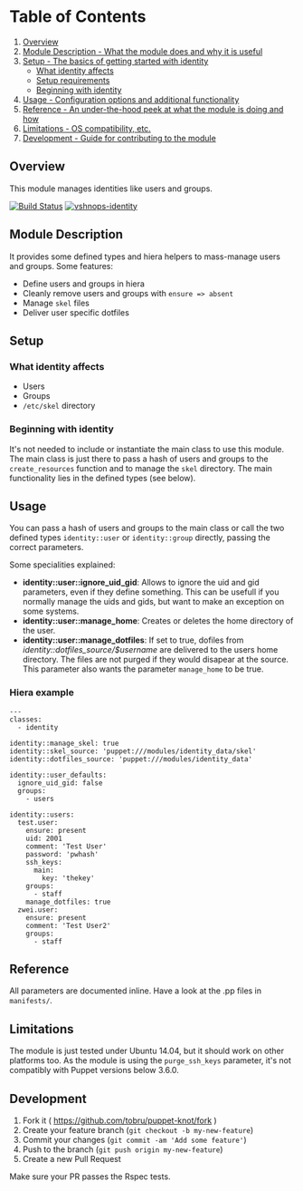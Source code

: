 # Table of Contents

1. [Overview](#overview)
2. [Module Description - What the module does and why it is useful](#module-description)
3. [Setup - The basics of getting started with identity](#setup)
    * [What identity affects](#what-identity-affects)
    * [Setup requirements](#setup-requirements)
    * [Beginning with identity](#beginning-with-identity)
4. [Usage - Configuration options and additional functionality](#usage)
5. [Reference - An under-the-hood peek at what the module is doing and how](#reference)
5. [Limitations - OS compatibility, etc.](#limitations)
6. [Development - Guide for contributing to the module](#development)

## Overview

This module manages identities like users and groups.

[![Build Status](https://travis-ci.org/vshn/puppet-identity.svg?branch=master)](https://travis-ci.org/vshn/puppet-identity)
[![vshnops-identity](https://img.shields.io/puppetforge/v/vshnops/identity.svg)](https://forge.puppetlabs.com/vshnops/identity)

## Module Description

It provides some defined types and hiera helpers to mass-manage users and groups.
Some features:

* Define users and groups in hiera
* Cleanly remove users and groups with `ensure => absent`
* Manage `skel` files
* Deliver user specific dotfiles

## Setup

### What identity affects

* Users
* Groups
* `/etc/skel` directory

### Beginning with identity

It's not needed to include or instantiate the main class to use this module.
The main class is just there to pass a hash of users and groups to the `create_resources` function
and to manage the `skel` directory.
The main functionality lies in the defined types (see below).

## Usage

You can pass a hash of users and groups to the main class or call the two
defined types `identity::user` or `identity::group` directly, passing the correct parameters.

Some specialities explained:

* **identity::user::ignore_uid_gid**: Allows to ignore the uid and gid parameters,
  even if they define something. This can be usefull if you normally manage the
  uids and gids, but want to make an exception on some systems.
* **identity::user::manage_home**: Creates or deletes the home directory of the user.
* **identity::user::manage_dotfiles**: If set to true, dofiles from *identity::dotfiles_source/$username* are
  delivered to the users home directory. The files are not purged if they would disapear at the source.
  This parameter also wants the parameter `manage_home` to be true.

### Hiera example

```
---
classes:
  - identity

identity::manage_skel: true
identity::skel_source: 'puppet:///modules/identity_data/skel'
identity::dotfiles_source: 'puppet:///modules/identity_data'

identity::user_defaults:
  ignore_uid_gid: false
  groups:
    - users

identity::users:
  test.user:
    ensure: present
    uid: 2001
    comment: 'Test User'
    password: 'pwhash'
    ssh_keys:
      main:
        key: 'thekey'
    groups:
      - staff
    manage_dotfiles: true
  zwei.user:
    ensure: present
    comment: 'Test User2'
    groups:
      - staff
```

## Reference

All parameters are documented inline. Have a look at the .pp files in `manifests/`.

## Limitations

The module is just tested under Ubuntu 14.04, but it should work on other platforms too.
As the module is using the `purge_ssh_keys` parameter, it's not compatibly with Puppet versions
below 3.6.0.

## Development

1. Fork it ( https://github.com/tobru/puppet-knot/fork )
2. Create your feature branch (`git checkout -b my-new-feature`)
3. Commit your changes (`git commit -am 'Add some feature'`)
4. Push to the branch (`git push origin my-new-feature`)
5. Create a new Pull Request

Make sure your PR passes the Rspec tests.

